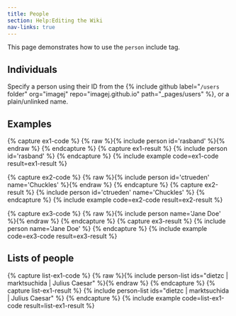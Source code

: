 ```yaml
---
title: People
section: Help:Editing the Wiki
nav-links: true
---
```


This page demonstrates how to use the `person` include tag.

## Individuals

Specify a person using their ID from the
{% include github label="`/users` folder" org="imagej" repo="imagej.github.io" path="_pages/users" %},
or a plain/unlinked name.

## Examples

{% capture ex1-code %}
{% raw %}{% include person id='rasband' %}{% endraw %}
{% endcapture %}
{% capture ex1-result %}
{% include person id='rasband' %}
{% endcapture %}
{% include example code=ex1-code result=ex1-result %}

{% capture ex2-code %}
{% raw %}{% include person id='ctrueden' name='Chuckles' %}{% endraw %}
{% endcapture %}
{% capture ex2-result %}
{% include person id='ctrueden' name='Chuckles' %}
{% endcapture %}
{% include example code=ex2-code result=ex2-result %}

{% capture ex3-code %}
{% raw %}{% include person name='Jane Doe' %}{% endraw %}
{% endcapture %}
{% capture ex3-result %}
{% include person name='Jane Doe' %}
{% endcapture %}
{% include example code=ex3-code result=ex3-result %}

## Lists of people

{% capture list-ex1-code %}
{% raw %}{% include person-list ids="dietzc | marktsuchida | Julius Caesar" %}{% endraw %}
{% endcapture %}
{% capture list-ex1-result %}
{% include person-list ids="dietzc | marktsuchida | Julius Caesar" %}
{% endcapture %}
{% include example code=list-ex1-code result=list-ex1-result %}
